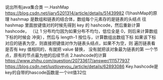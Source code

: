说出所有java集合类
一.HashMap
https://blog.csdn.net/jiary5201314/article/details/51439982
(1)hashMap的原理
hashmap  是数组和链表的结合体，数组每个元素存的是链表的头结点 往 hashmap
里面放键值对的时候先得到 key 的 hashcode，然后重新计算 hashcode， （让 1 分布均匀因为如果分布不均匀，低位全是 0，则后来计算数组下标的时候会 冲突），然后与 length-1 按位与，计算数组出数组下标 如果该下标对应的链表为空，则直接把键值对作为链表头结点，如果不为空，则 遍历链表看是否有 key 值相同的，有就把 value 替换， 没有就把该对象最为链表的第 一个节点，原有的节点最为他的后续节点
2.hashcode的计算
https://www.zhihu.com/question/20733617/answer/111577937
https://blog.csdn.net/justloveyou_/article/details/62893086
Key.hashcode是key的自带的hascode函数是一个int值32位
